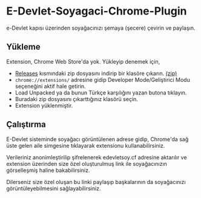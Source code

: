 # E-Devlet-Soyagaci-Chrome-Plugin
 e-Devlet kapısı üzerinden soyağacınızı şemaya (şecere) çevirin ve paylaşın.

## Yükleme

Extension, Chrome Web Store'da yok.
Yükleyip denemek için, 
* [Releases](https://github.com/corupta/E-Devlet-Soyagaci-Chrome-Plugin/releases) kısmındaki zip dosyasını indirip bir klasöre çıkarın. [(zip)](https://github.com/corupta/E-Devlet-Soyagaci-Chrome-Plugin/archive/v0.1.2.zip)
* `chrome://extensions/` adresine gidip Developer Mode/Geliştirici Modu seçeneğini aktif hale getirin.
* Load Unpacked ya da bunun Türkçe karşılığını yazan butona tıklayın.
* Buradaki zip dosyasını çıkarttığınız klasörü seçin.
* Extension yüklenmiştir.

## Çalıştırma

E-Devlet sisteminde soyağacı görüntülenen adrese gidip, Chrome'da sağ üste gelen aile simgesine tıklayarak extensionu kullanabilirsiniz.

Verileriniz anonimleştirilip şifrelenerek edevletsoy.cf adresine aktarılır ve extension üzerinden size özel oluşturulmuş link ile soyağacınızın görselleşmiş haline bakabilirsiniz.

Dilerseniz size özel oluşan bu linki paylaşıp başkalarının da soyağacınızı görüntüleyebilmesini sağlayabilirsiniz.
